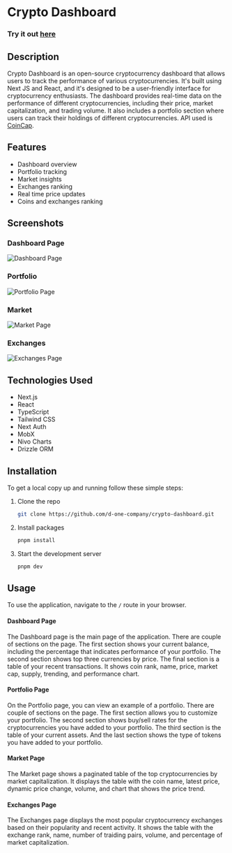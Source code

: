 # Crypto Dashboard

### Try it out [here](https://crypto.d-one.design)

## Description

Crypto Dashboard is an open-source cryptocurrency dashboard that allows users to track the performance of various cryptocurrencies. It's built using Next JS and React, and it's designed to be a user-friendly interface for cryptocurrency enthusiasts. The dashboard provides real-time data on the performance of different cryptocurrencies, including their price, market capitalization, and trading volume. It also includes a portfolio section where users can track their holdings of different cryptocurrencies. API used is [CoinCap](https://coincap.io/).

## Features

- Dashboard overview
- Portfolio tracking
- Market insights
- Exchanges ranking
- Real time price updates
- Coins and exchanges ranking

## Screenshots

### Dashboard Page

![Dashboard Page](https://utfs.io/f/858a67c7-5869-49f3-8a21-4ea29e0ad153-hbvaek.jpg)

### Portfolio

![Portfolio Page](https://utfs.io/f/9eede0ca-1642-4dd9-b198-bde5131471d5-89b36p.21.21.png)

### Market

![Market Page](https://utfs.io/f/5f61ae08-55f8-4db0-b18c-40caf179de41-hvs538.jpg)

### Exchanges

![Exchanges Page](https://utfs.io/f/d5b3dd3b-d72c-4624-be04-6c4d7fd134d6-powgc0.jpg)

## Technologies Used

- Next.js
- React
- TypeScript
- Tailwind CSS
- Next Auth
- MobX
- Nivo Charts
- Drizzle ORM

## Installation

To get a local copy up and running follow these simple steps:

1. Clone the repo
   ```bash
   git clone https://github.com/d-one-company/crypto-dashboard.git
   ```
2. Install packages
   ```bash
   pnpm install
   ```
3. Start the development server
   ```bash
   pnpm dev
   ```

## Usage

To use the application, navigate to the `/` route in your browser.

#### Dashboard Page

The Dashboard page is the main page of the application. There are couple of sections on the page. The first section shows your current balance, including the percentage that indicates performance of your portfolio. The second section shows top three currencies by price. The final section is a table of your recent transactions. It shows coin rank, name, price, market cap, supply, trending, and performance chart.

#### Portfolio Page

On the Portfolio page, you can view an example of a portfolio. There are couple of sections on the page. The first section allows you to customize your portfolio. The second section shows buy/sell rates for the cryptocurrencies you have added to your portfolio. The third section is the table of your current assets. And the last section shows the type of tokens you have added to your portfolio.

#### Market Page

The Market page shows a paginated table of the top cryptocurrencies by market capitalization. It displays the table with the coin name, latest price, dynamic price change, volume, and chart that shows the price trend.

#### Exchanges Page

The Exchanges page displays the most popular cryptocurrency exchanges based on their popularity and recent activity. It shows the table with the exchange rank, name, number of traiding pairs, volume, and percentage of market capitalization.
